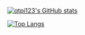 [![qtpi123's GitHub stats](https://github-readme-stats.vercel.app/api?username=qtpi123&show_icons=true&theme=radical)](https://github.com/qtpi123)

[![Top Langs](https://github-readme-stats.vercel.app/api/top-langs/?username=qtpi123&layout=pie)](https://github.com/qtpi123)

